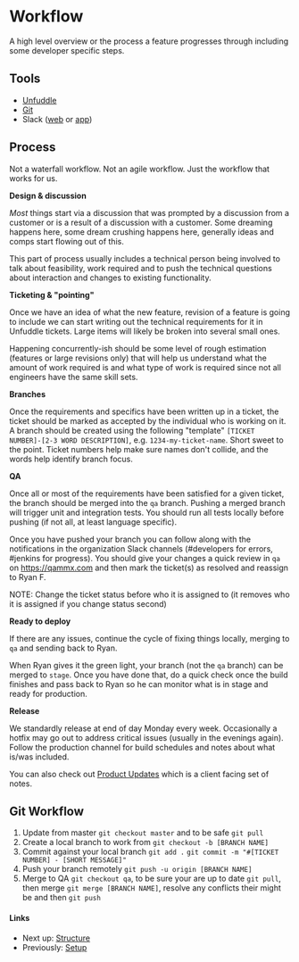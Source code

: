 # Workflow
A high level overview or the process a feature progresses through including some developer specific steps.

## Tools
- [Unfuddle](https://mindmixer.unfuddle.com/projects/2083)
- [Git](http://git-scm.com/)
- Slack ([web](https://slack.com) or [app](https://itunes.apple.com/us/app/slack/id803453959?mt=12))

## Process
Not a waterfall workflow. Not an agile workflow. Just the workflow that works for us.

**Design & discussion**

_Most_ things start via a discussion that was prompted by a discussion from a customer or is a result of a discussion with a customer. Some dreaming happens here, some dream crushing happens here, generally ideas and comps start flowing out of this.

This part of process usually includes a technical person being involved to talk about feasibility, work required and to push the technical questions about interaction and changes to existing functionality.

**Ticketing & "pointing"**

Once we have an idea of what the new feature, revision of a feature is going to include we can start writing out the technical requirements for it in Unfuddle tickets. Large items will likely be broken into several small ones.

Happening concurrently-ish should be some level of rough estimation (features or large revisions only) that will help us understand what the amount of work required is and what type of work is required since not all engineers have the same skill sets.

**Branches**

Once the requirements and specifics have been written up in a ticket, the ticket should be marked as accepted by the individual who is working on it. A branch should be created using the following "template" `[TICKET NUMBER]-[2-3 WORD DESCRIPTION]`, e.g. `1234-my-ticket-name`. Short sweet to the point. Ticket numbers help make sure names don't collide, and the words help identify branch focus.

**QA**

Once all or most of the requirements have been satisfied for a given ticket, the branch should be merged into the `qa` branch. Pushing a merged branch will trigger unit and integration tests. You should run all tests locally before pushing (if not all, at least language specific).

Once you have pushed your branch you can follow along with the notifications in the organization Slack channels (#developers for errors, #jenkins for progress). You should give your changes a quick review in `qa` on https://qammx.com and then mark the ticket(s) as resolved and reassign to Ryan F.

NOTE: Change the ticket status before who it is assigned to (it removes who it is assigned if you change status second)

**Ready to deploy**

If there are any issues, continue the cycle of fixing things locally, merging to `qa` and sending back to Ryan.

When Ryan gives it the green light, your branch (not the `qa` branch) can be merged to `stage`. Once you have done that, do a quick check once the build finishes and pass back to Ryan so he can monitor what is in stage and ready for production.

**Release**

We standardly release at end of day Monday every week. Occasionally a hotfix may go out to address critical issues (usually in the evenings again). Follow the production channel for build schedules and notes about what is/was included.

You can also check out [Product Updates](https://mysidewalk.readme.io/docs/product-updates) which is a client facing set of notes.


## Git Workflow
1. Update from master `git checkout master` and to be safe `git pull`
2. Create a local branch to work from `git checkout -b [BRANCH NAME]`
3. Commit against your local branch `git add .` `git commit -m "#[TICKET NUMBER] - [SHORT MESSAGE]"`
4. Push your branch remotely `git push -u origin [BRANCH NAME]`
5. Merge to QA `git checkout qa`, to be sure your are up to date `git pull`, then merge `git merge [BRANCH NAME]`, resolve any conflicts their might be and then `git push`

#### Links
- Next up: [Structure](03-structure.md)
- Previously: [Setup](01-setup.md)
